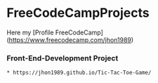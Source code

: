 # FreeCodeCampProjects
Here my [Profile FreeCodeCamp] (https://www.freecodecamp.com/jhon1989)


### Front-End-Development Project
    * https://jhon1989.github.io/Tic-Tac-Toe-Game/



